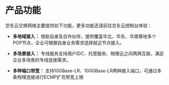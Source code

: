 # 产品功能

京东云交换网络主要提供如下功能，更多功能还请前往京东云控制台体验：

- **多地域接入：**
借助自身及合作伙伴，提供覆盖华北、华东、华南等地多个POP节点，企业可根据自身业务需求选择就近节点接入。

- **多场景接入：**
专线服务支持用户IDC、托管服务、物理云之间两两互联，满足企业多场景的专线连接需求。

- **多种端口带宽：**
支持10GBase-LR、100GBase-LR两种接入端口，可通过多条物理连接进行ECMP扩充带宽上限

